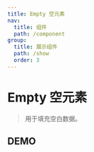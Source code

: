 ```yaml
---
title: Empty 空元素
nav:
  title: 组件
  path: /component
group:
  title: 展示组件
  path: /show
  order: 3
---
```


# Empty 空元素

> 用于填充空白数据。

## DEMO

<code defaultShowCode src="./__fixtures__/basic.tsx"></code>

<API></API>
